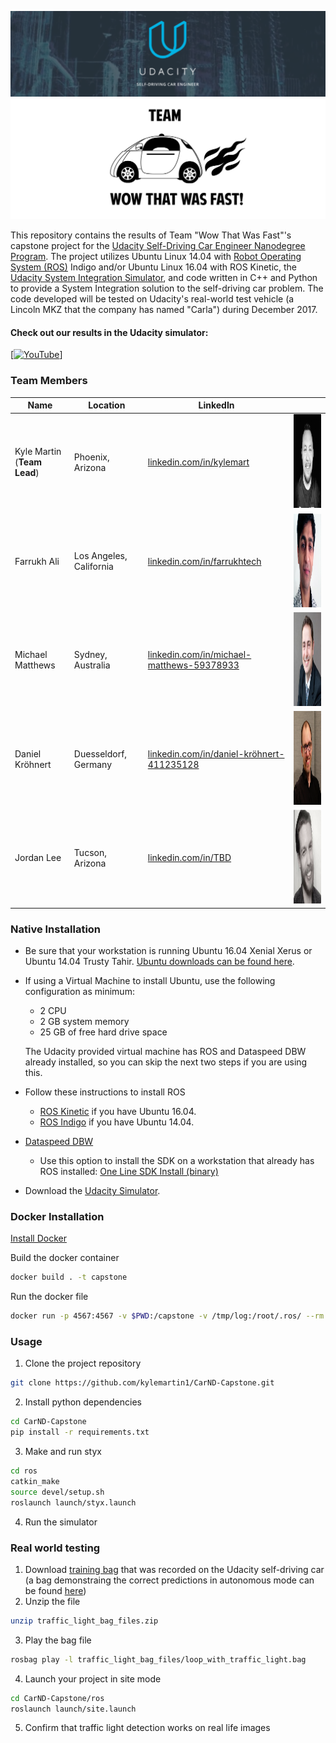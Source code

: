 ![Banner](./images/banner.png)
![Logo](./images/team_banner.png)

This repository contains the results of Team "Wow That Was Fast"'s capstone project for the [Udacity Self-Driving Car Engineer Nanodegree Program](https://www.udacity.com/drive). The project utilizes Ubuntu Linux 14.04 with [Robot Operating System (ROS)](https://www.ros.org) Indigo and/or Ubuntu Linux 16.04 with ROS Kinetic, the [Udacity System Integration Simulator](https://github.com/udacity/CarND-Capstone/releases), and code written in C++ and Python to provide a System Integration solution to the self-driving car problem. The code developed will be tested on Udacity's real-world test vehicle (a Lincoln MKZ that the company has named "Carla") during December 2017. 

#### Check out our results in the Udacity simulator:

[[![YouTube](https://img.youtube.com/vi/4lzDBvFPQMM/0.jpg)](https://www.youtube.com)]


### Team Members
|     Name    |      Location     |     LinkedIn     |          |
|-------------|-------------------|------------------|----------|
| Kyle Martin <br> (**Team Lead**) | Phoenix, Arizona | [linkedin.com/in/kylemart](https://www.linkedin.com/in/kylemart) | <img src="./images/kyle.png" alt="Kyle" width="150" height="150"> |
| Farrukh Ali | Los Angeles, California | [linkedin.com/in/farrukhtech](https://www.linkedin.com/in/farrukhtech) | <img src="./images/farrukh.png" alt="Farrukh" width="150" height="150"> |
| Michael Matthews | Sydney, Australia | [linkedin.com/in/michael-matthews-59378933](https://www.linkedin.com/in/michael-matthews-59378933) | <img src="./images/michael.png" alt="Michael" width="150" height="150"> |
| Daniel Kröhnert | Duesseldorf, Germany | [linkedin.com/in/daniel-kröhnert-411235128](https://www.linkedin.com/in/daniel-kr%C3%B6hnert-411235128) | <img src="./images/daniel.png" alt="Daniel" width="150" height="150"> |
| Jordan Lee | Tucson, Arizona | [linkedin.com/in/TBD](https://www.linkedin.com/in/TBD/) | <img src="./images/jordan.png" alt="Jordan" width="150" height="150"> |



### Native Installation

* Be sure that your workstation is running Ubuntu 16.04 Xenial Xerus or Ubuntu 14.04 Trusty Tahir. [Ubuntu downloads can be found here](https://www.ubuntu.com/download/desktop).
* If using a Virtual Machine to install Ubuntu, use the following configuration as minimum:
  * 2 CPU
  * 2 GB system memory
  * 25 GB of free hard drive space

  The Udacity provided virtual machine has ROS and Dataspeed DBW already installed, so you can skip the next two steps if you are using this.

* Follow these instructions to install ROS
  * [ROS Kinetic](http://wiki.ros.org/kinetic/Installation/Ubuntu) if you have Ubuntu 16.04.
  * [ROS Indigo](http://wiki.ros.org/indigo/Installation/Ubuntu) if you have Ubuntu 14.04.
* [Dataspeed DBW](https://bitbucket.org/DataspeedInc/dbw_mkz_ros)
  * Use this option to install the SDK on a workstation that already has ROS installed: [One Line SDK Install (binary)](https://bitbucket.org/DataspeedInc/dbw_mkz_ros/src/81e63fcc335d7b64139d7482017d6a97b405e250/ROS_SETUP.md?fileviewer=file-view-default)
* Download the [Udacity Simulator](https://github.com/udacity/CarND-Capstone/releases/tag/v1.2).

### Docker Installation
[Install Docker](https://docs.docker.com/engine/installation/)

Build the docker container
```bash
docker build . -t capstone
```

Run the docker file
```bash
docker run -p 4567:4567 -v $PWD:/capstone -v /tmp/log:/root/.ros/ --rm -it capstone
```

### Usage

1. Clone the project repository
```bash
git clone https://github.com/kylemartin1/CarND-Capstone.git
```

2. Install python dependencies
```bash
cd CarND-Capstone
pip install -r requirements.txt
```
3. Make and run styx
```bash
cd ros
catkin_make
source devel/setup.sh
roslaunch launch/styx.launch
```
4. Run the simulator

### Real world testing
1. Download [training bag](https://drive.google.com/file/d/0B2_h37bMVw3iYkdJTlRSUlJIamM/view?usp=sharing) that was recorded on the Udacity self-driving car (a bag demonstraing the correct predictions in autonomous mode can be found [here](https://drive.google.com/open?id=0B2_h37bMVw3iT0ZEdlF4N01QbHc))
2. Unzip the file
```bash
unzip traffic_light_bag_files.zip
```
3. Play the bag file
```bash
rosbag play -l traffic_light_bag_files/loop_with_traffic_light.bag
```
4. Launch your project in site mode
```bash
cd CarND-Capstone/ros
roslaunch launch/site.launch
```
5. Confirm that traffic light detection works on real life images
